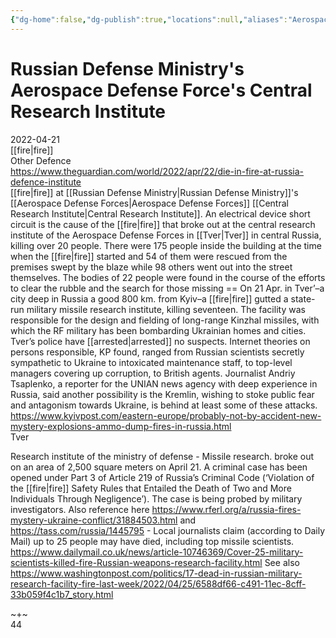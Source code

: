```yaml
---
{"dg-home":false,"dg-publish":true,"locations":null,"aliases":"Aerospace Defense Forces, Aerospace Defence Forces, Aerospace Defense Force, Aerospace Defence Force, Central Research Institute","location":"Tver","title":"Russian Defense Ministry's Aerospace Defense Force's Central Research Institute","tag":"fire, other defense","date":"2022-04-21","permalink":"/russian-defense-ministry-s-aerospace-defense-force-s-central-research-institute/","dgHomeLink":true,"dgPassFrontmatter":true}
---
```



# Russian Defense Ministry's Aerospace Defense Force's Central Research Institute

2022-04-21  
[[fire|fire]]  
Other Defence  
https://www.theguardian.com/world/2022/apr/22/die-in-fire-at-russia-defence-institute  
[[fire|fire]] at [[Russian Defense Ministry|Russian Defense Ministry]]'s [[Aerospace Defense Forces|Aerospace Defense Forces]] [[Central Research Institute|Central Research Institute]]. An electrical device short circuit is the cause of the [[fire|fire]] that broke out at the central research institute of the Aerospace Defense Forces in [[Tver|Tver]] in central Russia, killing over 20 people. There were 175 people inside the building at the time when the [[fire|fire]] started and 54 of them were rescued from the premises swept by the blaze while 98 others went out into the street themselves. The bodies of 22 people were found in the course of the efforts to clear the rubble and the search for those missing == On 21 Apr. in Tver’–a city deep in Russia a good 800 km. from Kyiv–a [[fire|fire]] gutted a state-run military missile research institute, killing seventeen. The facility was responsible for the design and fielding of long-range Kinzhal missiles, with which the RF military has been bombarding Ukrainian homes and cities. Tver’s police have [[arrested|arrested]] no suspects. Internet theories on persons responsible, KP found, ranged from Russian scientists secretly sympathetic to Ukraine to intoxicated maintenance staff, to top-level managers covering up corruption, to British agents. Journalist Andriy Tsaplenko, a reporter for the UNIAN news agency with deep experience in Russia, said another possibility is the Kremlin, wishing to stoke public fear and antagonism towards Ukraine, is behind at least some of these attacks. https://www.kyivpost.com/eastern-europe/probably-not-by-accident-new-mystery-explosions-ammo-dump-fires-in-russia.html  
Tver

Research institute of the ministry of defense - Missile research. broke out on an area of 2,500 square meters on April 21. A criminal case has been opened under Part 3 of Article 219 of Russia’s Criminal Code (‘Violation of the [[fire|fire]] Safety Rules that Entailed the Death of Two and More Individuals Through Negligence’). The case is being probed by military investigators. Also reference here https://www.rferl.org/a/russia-fires-mystery-ukraine-conflict/31884503.html and https://tass.com/russia/1445795 - Local journalists claim (according to Daily Mail) up to 25 people may have died, including top missile scientists. https://www.dailymail.co.uk/news/article-10746369/Cover-25-military-scientists-killed-fire-Russian-weapons-research-facility.html See also https://www.washingtonpost.com/politics/17-dead-in-russian-military-research-facility-fire-last-week/2022/04/25/6588df66-c491-11ec-8cff-33b059f4c1b7_story.html

~+~  
44
